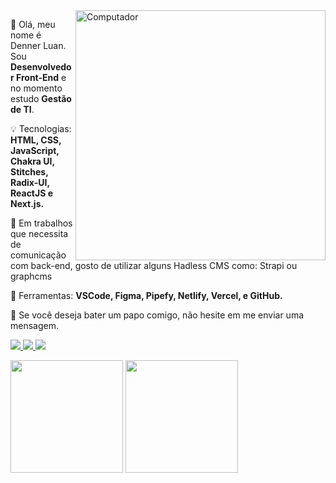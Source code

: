 <img src="https://raw.githubusercontent.com/MicaelliMedeiros/micaellimedeiros/master/image/computer-illustration.png" min-width="400px" max-width="400px" width="400px" align="right" alt="Computador">

<p align="left"> 
  🧍 Olá, meu nome é Denner Luan. Sou <strong>Desenvolvedor Front-End</strong> e no momento estudo <strong>Gestão de TI</strong>.
</p>

<p align="left">
  💡 Tecnologias: <strong>HTML, CSS, JavaScript, Chakra UI, Stitches, Radix-UI, ReactJS e Next.js.</strong>
</p>

<p align="left">
  🤯 Em trabalhos que necessita de comunicação com back-end, gosto de utilizar alguns Hadless CMS como: Strapi ou graphcms</strong>
</p>

<p align="left">
  🧰 Ferramentas: <strong>VSCode, Figma, Pipefy, Netlify, Vercel, e GitHub.</strong>
</p>

<p align="left">
  💌 Se você deseja bater um papo comigo, não hesite em me enviar uma mensagem.
</p>

<p align="left">
  <a href="https://www.dluan.com.br?utm_source=github.com%2Fdluan&utm_medium=btnProfile&utm_campaign=socialProfile" alt="Link do meu site" target="_blank">
    <img src="https://img.shields.io/badge/-Meu site-1C1C1C?style=for-the-badge&logo=googlechrome&logoColor=00FFFF"/>
  </a>
  
  <a href="https://www.linkedin.com/in/dluancr" alt="Link para meu Linkedin" target="_blank">
    <img src="https://img.shields.io/badge/-Linkedin-1C1C1C?style=for-the-badge&logo=Linkedin&logoColor=00FFFF&link=https://www.linkedin.com/in/iuricode"/>
  </a>
  
  <a href="https://twitter.com/dluancr" alt="Link para meu Twitter" target="_blank">
    <img src="https://img.shields.io/badge/-Twitter-1C1C1C?style=for-the-badge&logo=Twitter&logoColor=00FFFF&link=https://twitter.com/dluancr"/>
  </a>
</p>

<div align="left">
  <img height="180em" src="https://github-readme-stats.vercel.app/api?username=dluan&show_icons=true&theme=material-palenight&include_all_commits=true&count_private=true"/>
  <img height="180em" src="https://github-readme-stats.vercel.app/api/top-langs/?username=dluan&layout=compact&langs_count=7&theme=material-palenight"/>
</div>
